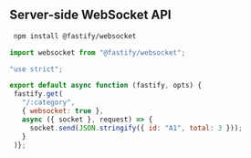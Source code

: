 ## Server-side WebSocket API

```bash
 npm install @fastify/websocket
 ```

 ```js
 import websocket from "@fastify/websocket";
```

 ```js
 "use strict";

export default async function (fastify, opts) {
  fastify.get(
    "/:category",
    { websocket: true },
    async ({ socket }, request) => {
      socket.send(JSON.stringify({ id: "A1", total: 3 }));
    }
  )};
```  